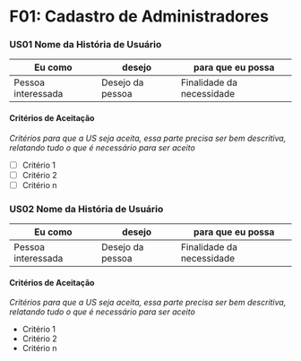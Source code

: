 # F01: Cadastro de Administradores

### **US01 Nome da História de Usuário**
| Eu como | desejo | para que eu possa |
|---------|--------|-------------------|
| Pessoa interessada | Desejo da pessoa | Finalidade da necessidade |

#### **Critérios de Aceitação**
*Critérios para que a US seja aceita, essa parte precisa ser bem descritiva, relatando tudo o que é necessário para ser aceito*
* [ ] Critério 1
* [ ] Critério 2
* [ ] Critério n

### **US02 Nome da História de Usuário**
| Eu como | desejo | para que eu possa |
|---------|--------|-------------------|
| Pessoa interessada | Desejo da pessoa | Finalidade da necessidade |

#### **Critérios de Aceitação**
*Critérios para que a US seja aceita, essa parte precisa ser bem descritiva, relatando tudo o que é necessário para ser aceito*
* Critério 1
* Critério 2
* Critério n